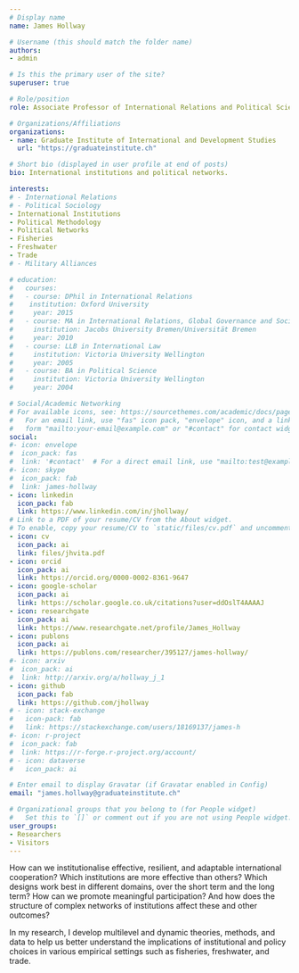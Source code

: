 ```yaml
---
# Display name
name: James Hollway

# Username (this should match the folder name)
authors:
- admin

# Is this the primary user of the site?
superuser: true

# Role/position
role: Associate Professor of International Relations and Political Science

# Organizations/Affiliations
organizations:
- name: Graduate Institute of International and Development Studies
  url: "https://graduateinstitute.ch"

# Short bio (displayed in user profile at end of posts)
bio: International institutions and political networks.

interests:
# - International Relations
# - Political Sociology
- International Institutions
- Political Methodology
- Political Networks
- Fisheries
- Freshwater
- Trade
# - Military Alliances

# education:
#   courses:
#   - course: DPhil in International Relations
#    institution: Oxford University
#     year: 2015
#   - course: MA in International Relations, Global Governance and Social Theory
#     institution: Jacobs University Bremen/Universität Bremen
#     year: 2010
#   - course: LLB in International Law
#     institution: Victoria University Wellington
#     year: 2005
#   - course: BA in Political Science
#     institution: Victoria University Wellington
#     year: 2004

# Social/Academic Networking
# For available icons, see: https://sourcethemes.com/academic/docs/page-builder/#icons
#   For an email link, use "fas" icon pack, "envelope" icon, and a link in the
#   form "mailto:your-email@example.com" or "#contact" for contact widget.
social:
#- icon: envelope
#  icon_pack: fas
#  link: '#contact'  # For a direct email link, use "mailto:test@example.org".
#- icon: skype
#  icon_pack: fab
#  link: james-hollway
- icon: linkedin
  icon_pack: fab
  link: https://www.linkedin.com/in/jhollway/
# Link to a PDF of your resume/CV from the About widget.
# To enable, copy your resume/CV to `static/files/cv.pdf` and uncomment the lines below.
- icon: cv
  icon_pack: ai
  link: files/jhvita.pdf
- icon: orcid
  icon_pack: ai
  link: https://orcid.org/0000-0002-8361-9647
- icon: google-scholar
  icon_pack: ai
  link: https://scholar.google.co.uk/citations?user=ddOslT4AAAAJ
- icon: researchgate
  icon_pack: ai
  link: https://www.researchgate.net/profile/James_Hollway
- icon: publons
  icon_pack: ai
  link: https://publons.com/researcher/395127/james-hollway/
#- icon: arxiv
#  icon_pack: ai
#  link: http://arxiv.org/a/hollway_j_1
- icon: github
  icon_pack: fab
  link: https://github.com/jhollway
# - icon: stack-exchange
#   icon-pack: fab
#   link: https://stackexchange.com/users/18169137/james-h
#- icon: r-project
#  icon_pack: fab
#  link: https://r-forge.r-project.org/account/
# - icon: dataverse
#   icon_pack: ai

# Enter email to display Gravatar (if Gravatar enabled in Config)
email: "james.hollway@graduateinstitute.ch"

# Organizational groups that you belong to (for People widget)
#   Set this to `[]` or comment out if you are not using People widget.
user_groups:
- Researchers
- Visitors
---
```


How can we institutionalise effective, resilient, and adaptable international cooperation?
Which institutions are more effective than others?
Which designs work best in different domains, over the short term and the long term?
How can we promote meaningful participation?
And how does the structure of complex networks of institutions affect these and other outcomes?

In my research, I develop multilevel and dynamic theories, methods, and data 
to help us better understand the implications of institutional and policy choices
in various empirical settings such as fisheries, freshwater, and trade.

<!-- I am Principle Investigator of the PANARCHIC project 
 (Power and Networks and the Rate of Change in Institutional Complexes),
 a new 4-year  -->

<!-- At the Graduate Institute, I serve as co-director of the *Professional Skills Training* programme,
and am affiliated with the *Center for International Environmental Studies*, the *Center for Trade and Economic Integration*, and the *Global Governance Centre*. -->
